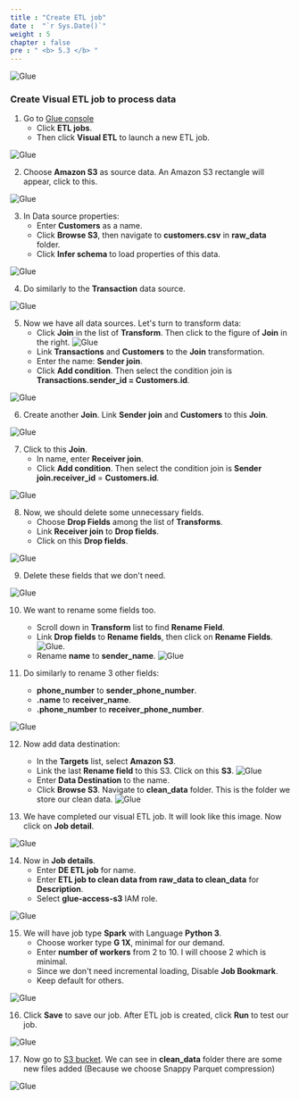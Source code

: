```yaml
---
title : "Create ETL job"
date :  "`r Sys.Date()`" 
weight : 5 
chapter : false
pre : " <b> 5.3 </b> "
---
```


![Glue](../images/arc-004.png)

### Create Visual ETL job to process data

1. Go to [Glue console](https://console.aws.amazon.com/glue/home)
    + Click **ETL jobs**.
    + Then click **Visual ETL** to launch a new ETL job.

![Glue](../images/5.dataprocess/06-create_ETL_job.png)

2. Choose **Amazon S3** as source data. An Amazon S3 rectangle will appear, click to this.

![Glue](../images/5.dataprocess/07-choose_S3_as_source.png)

3. In Data source properties:
    + Enter **Customers** as a name.
    + Click **Browse S3**, then navigate to **customers.csv** in **raw_data** folder.
    + Click **Infer schema** to load properties of this data.

![Glue](../images/5.dataprocess/08-setup_data_source.png)

4. Do similarly to the **Transaction** data source.

![Glue](../images/5.dataprocess/09-setup_data_source.png)

5. Now we have all data sources. Let's turn to transform data:
    + Click **Join** in the list of **Transform**. Then click to the figure of **Join** in the right.
![Glue](../images/5.dataprocess/10-create_join.png)
    + Link **Transactions** and **Customers** to the **Join** transformation.
    + Enter the name: **Sender join**.
    + Click **Add condition**. Then select the condition join is **Transactions.sender_id = Customers.id**.

![Glue](../images/5.dataprocess/11-setup_join.png)

6. Create another **Join**. Link **Sender join** and **Customers** to this **Join**.

![Glue](../images/5.dataprocess/12-create_join.png)

7. Click to this **Join**.
    + In name, enter **Receiver join**.
    + Click **Add condition**. Then select the condition join is **Sender join.receiver_id** = **Customers.id**.

![Glue](../images/5.dataprocess/13-setup_join.png)

8. Now, we should delete some unnecessary fields.
    + Choose **Drop Fields** among the list of **Transforms**.
    + Link **Receiver join** to **Drop fields**.
    + Click on this **Drop fields**.

![Glue](../images/5.dataprocess/14-create_drop_fields.png)

9. Delete these fields that we don't need.

![Glue](../images/5.dataprocess/15-delete_fields.png)

10. We want to rename some fields too.
    + Scroll down in **Transform** list to find **Rename Field**.
    + Link **Drop fields** to **Rename fields**, then click on **Rename Fields**.
![Glue](../images/5.dataprocess/16-create_rename_field.png).
    + Rename **name** to **sender_name**.
![Glue](../images/5.dataprocess/17-rename_field.png)

11. Do similarly to rename 3 other fields:
    + **phone_number** to **sender_phone_number**.
    + **.name** to **receiver_name**.
    + **.phone_number** to **receiver_phone_number**.

![Glue](../images/5.dataprocess/18-almost_total_pipeline.png)

12. Now add data destination:
    + In the **Targets** list, select **Amazon S3**.
    + Link the last **Rename field** to this S3. Click on this **S3**.
![Glue](../images/5.dataprocess/19-create_S3_dest.png)
    + Enter **Data Destination** to the name.
    + Click **Browse S3**. Navigate to **clean_data** folder. This is the folder we store our clean data.
![Glue](../images/5.dataprocess/20-setup_S3_dest.png)

13. We have completed our visual ETL job. It will look like this image. Now click on **Job detail**.

![Glue](../images/5.dataprocess/21-setup_job_detail.png)

14. Now in **Job details**.
    + Enter **DE ETL job** for name.
    + Enter **ETL job to clean data from raw_data to clean_data** for **Description**.
    + Select **glue-access-s3** IAM role.

![Glue](static../images/5.dataprocess/22-setup_job_detail.png)

15. We will have job type **Spark** with Language **Python 3**.
    + Choose worker type **G 1X**, minimal for our demand.
    + Enter **number of workers** from 2 to 10. I will choose 2 which is minimal.
    + Since we don't need incremental loading, Disable **Job Bookmark**.
    + Keep default for others.

![Glue](../images/5.dataprocess/23-setup_job_detail.png)

16. Click **Save** to save our job. After ETL job is created, click **Run** to test our job.

![Glue](../images/5.dataprocess/24-save_and_run.png)

17. Now go to [S3 bucket](https://console.aws.amazon.com/s3/home). We can see in **clean_data** folder there are some new files added (Because we choose Snappy Parquet compression)

![Glue](../images/5.dataprocess/25-result.png)